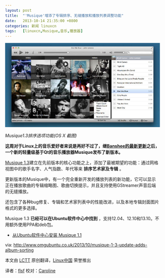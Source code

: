 ```yaml
---
layout: post
title:	"'Musique'增添了专辑排序、无缝播放和播放列表调整功能"
date:	2013-10-14 21:35:00 +0800 
categories:	新闻 linuxcn 
tags:	[linuxcn,Musique,音乐,播放器]
---
```



![](/Asserts/Images/album/201310/14/1125370kllknsqjzlp8nlf.jpg)


*Musique1.3排序选项功能(OS X 截图)*


**这周对于Linux上的音乐爱好者来说是再好不过了，继**[**Banshee的最新更新**](http://linux.cn/thread/11710/1/1/)**之后，一个新的轻量级基于Qt的音乐播放器Musique发布了新版本。**


[Musique 1.3](http://flavio.tordini.org/musique-1-3)建立在先前版本的核心功能之上，添加了最被期望的功能：通过网格视图中的歌手名字、人气指数、年代等来 **排序艺术家及专辑** 。


更新版本的Musique中，有一个完全重新开发的播放列表的新功能，它可以显示正在播放歌曲的专辑缩略图、歌曲切换提示，并且支持使用GStreamer声音后端的无缝播放。


还包含了各种bug修复、专辑和艺术家列表中的性能改进，以及本地专辑封面图片格式的更多选择。


Musique 1.3 **已经可以在Ubuntu软件中心中找到** ，支持12.04、12.10和13.10。不用额外使用PPA和deb包。


* [从Ubuntu软件中心安装 Musique 1.1](apt:musique-ubuntu)


 


via: <http://www.omgubuntu.co.uk/2013/10/musique-1-3-update-adds-album-sorting>


本文由 [LCTT](https://github.com/LCTT/TranslateProject) 原创翻译，[Linux中国](http://linux.cn/) 荣誉推出


译者：[flsf](https://github.com/flsf) 校对：[Caroline](https://github.com/carolinewuyan)
